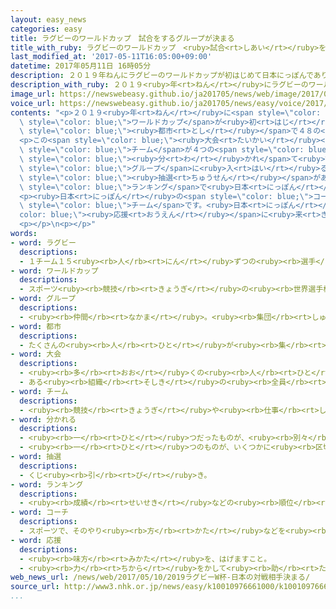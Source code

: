 ```yaml
---
layout: easy_news
categories: easy
title: ラグビーのワールドカップ　試合をするグループが決まる
title_with_ruby: ラグビーのワールドカップ　<ruby>試合<rt>しあい</rt></ruby>をするグループが<ruby>決<rt>き</rt></ruby>まる
last_modified_at: '2017-05-11T16:05:00+09:00'
datetime: 2017年05月11日 16時05分
description: ２０１９年ねんにラグビーのワールドカップが初はじめて日本にっぽんであります。
description_with_ruby: ２０１９<ruby>年<rt>ねん</rt></ruby>にラグビーのワールドカップが<ruby>初<rt>はじ</rt></ruby>めて<ruby>日本<rt>にっぽん</rt></ruby>であります。
image_url: https://newswebeasy.github.io/ja201705/news/web/image/2017/05/11/k10010976661000.jpg
voice_url: https://newswebeasy.github.io/ja201705/news/easy/voice/2017/05/11/k10010976661000.mp3
contents: "<p>２０１９<ruby>年<rt>ねん</rt></ruby>に<span style=\"color: blue;\">ラグビー</span>の<span\
  \ style=\"color: blue;\">ワールドカップ</span>が<ruby>初<rt>はじ</rt></ruby>めて<ruby>日本<rt>にっぽん</rt></ruby>であります。<ruby>北海道<rt>ほっかいどう</rt></ruby>から<ruby>九州<rt>きゅうしゅう</rt></ruby>まで１２の<span\
  \ style=\"color: blue;\"><ruby>都市<rt>とし</rt></ruby></span>で４８の<ruby>試合<rt>しあい</rt></ruby>をします。</p>\n\
  <p>この<span style=\"color: blue;\"><ruby>大会<rt>たいかい</rt></ruby></span>では、まず２０の<span\
  \ style=\"color: blue;\">チーム</span>が４つの<span style=\"color: blue;\">グループ</span>に<span\
  \ style=\"color: blue;\"><ruby>分<rt>わ</rt></ruby>かれ</span>て<ruby>試合<rt>しあい</rt></ruby>をします。１１<ruby>日<rt>にち</rt></ruby>、どの<span\
  \ style=\"color: blue;\">グループ</span>に<ruby>入<rt>はい</rt></ruby>るかを<ruby>決<rt>き</rt></ruby>める<span\
  \ style=\"color: blue;\"><ruby>抽選<rt>ちゅうせん</rt></ruby></span>がありました。<ruby>日本<rt>にっぽん</rt></ruby>はグループＡに<ruby>入<rt>はい</rt></ruby>って、アイルランドやスコットランドなどと<ruby>試合<rt>しあい</rt></ruby>をすることになりました。<ruby>世界<rt>せかい</rt></ruby>の<span\
  \ style=\"color: blue;\">ランキング</span>で<ruby>日本<rt>にっぽん</rt></ruby>は１１<ruby>番<rt>ばん</rt></ruby>、アイルランドは４<ruby>番<rt>ばん</rt></ruby>、スコットランドは５<ruby>番<rt>ばん</rt></ruby>です。</p>\n\
  <p><ruby>日本<rt>にっぽん</rt></ruby>の<span style=\"color: blue;\">コーチ</span>のジェイミー・ジョセフさんは「アイルランドもスコットランドも<ruby>強<rt>つよ</rt></ruby>い<span\
  \ style=\"color: blue;\">チーム</span>です。<ruby>日本<rt>にっぽん</rt></ruby>のみなさんが<span style=\"\
  color: blue;\"><ruby>応援<rt>おうえん</rt></ruby></span>に<ruby>来<rt>き</rt></ruby>てくれたら、<ruby>頑張<rt>がんば</rt></ruby>ることができると<ruby>思<rt>おも</rt></ruby>います」と<ruby>話<rt>はな</rt></ruby>しています。</p>\n\
  <p></p>\n<p></p>"
words:
- word: ラグビー
  descriptions:
  - １チーム１５<ruby><rb>人</rb><rt>にん</rt></ruby>ずつの<ruby><rb>選手</rb><rt>せんしゅ</rt></ruby>が、<ruby><rb>楕円形</rb><rt>だえんけい</rt></ruby>のボールを、<ruby><rb>持</rb><rt>も</rt></ruby>って<ruby><rb>走</rb><rt>はし</rt></ruby>ったり、けったりして<ruby><rb>相手側</rb><rt>あいてがわ</rt></ruby>のゴールライン<ruby><rb>内</rb><rt>ない</rt></ruby>に<ruby><rb>入</rb><rt>い</rt></ruby>れ、<ruby><rb>得点</rb><rt>とくてん</rt></ruby>を<ruby><rb>争</rb><rt>あらそ</rt></ruby>う<ruby><rb>競技</rb><rt>きょうぎ</rt></ruby>。
- word: ワールドカップ
  descriptions:
  - スポーツ<ruby><rb>競技</rb><rt>きょうぎ</rt></ruby>の<ruby><rb>世界選手権大会</rb><rt>せかいせんしゅけんたいかい</rt></ruby>の<ruby><rb>優勝者</rb><rt>ゆうしょうしゃ</rt></ruby>にあたえられるカップ。また、そのカップを<ruby><rb>争</rb><rt>あらそ</rt></ruby>う<ruby><rb>大会</rb><rt>たいかい</rt></ruby>。<ruby><rb>W杯</rb><rt>ダブリューはい</rt></ruby>。
- word: グループ
  descriptions:
  - <ruby><rb>仲間</rb><rt>なかま</rt></ruby>。<ruby><rb>集団</rb><rt>しゅうだん</rt></ruby>。
- word: 都市
  descriptions:
  - たくさんの<ruby><rb>人</rb><rt>ひと</rt></ruby>が<ruby><rb>集</rb><rt>あつ</rt></ruby>まり<ruby><rb>住</rb><rt>す</rt></ruby>んでいる<ruby><rb>大</rb><rt>おお</rt></ruby>きな<ruby><rb>町</rb><rt>まち</rt></ruby>。<ruby><rb>都会</rb><rt>とかい</rt></ruby>。
- word: 大会
  descriptions:
  - <ruby><rb>多</rb><rt>おお</rt></ruby>くの<ruby><rb>人</rb><rt>ひと</rt></ruby>が<ruby><rb>集</rb><rt>あつ</rt></ruby>まる<ruby><rb>会</rb><rt>かい</rt></ruby>。
  - ある<ruby><rb>組織</rb><rt>そしき</rt></ruby>の<ruby><rb>全員</rb><rt>ぜんいん</rt></ruby>が<ruby><rb>集</rb><rt>あつ</rt></ruby>まる<ruby><rb>会</rb><rt>かい</rt></ruby>。
- word: チーム
  descriptions:
  - <ruby><rb>競技</rb><rt>きょうぎ</rt></ruby>や<ruby><rb>仕事</rb><rt>しごと</rt></ruby>をするときの、<ruby><rb>組</rb><rt>くみ</rt></ruby>や<ruby><rb>団体</rb><rt>だんたい</rt></ruby>。
- word: 分かれる
  descriptions:
  - <ruby><rb>一</rb><rt>ひと</rt></ruby>つだったものが、<ruby><rb>別々</rb><rt>べつべつ</rt></ruby>になる。
  - <ruby><rb>一</rb><rt>ひと</rt></ruby>つのものが、いくつかに<ruby><rb>区切</rb><rt>くぎ</rt></ruby>られる。
- word: 抽選
  descriptions:
  - くじ<ruby><rb>引</rb><rt>び</rt></ruby>き。
- word: ランキング
  descriptions:
  - <ruby><rb>成績</rb><rt>せいせき</rt></ruby>などの<ruby><rb>順位</rb><rt>じゅんい</rt></ruby>。<ruby><rb>等級</rb><rt>とうきゅう</rt></ruby>。
- word: コーチ
  descriptions:
  - スポーツで、そのやり<ruby><rb>方</rb><rt>かた</rt></ruby>などを<ruby><rb>教</rb><rt>おし</rt></ruby>えること。また、その<ruby><rb>人</rb><rt>ひと</rt></ruby>。
- word: 応援
  descriptions:
  - <ruby><rb>味方</rb><rt>みかた</rt></ruby>を、はげますこと。
  - <ruby><rb>力</rb><rt>ちから</rt></ruby>をかして<ruby><rb>助</rb><rt>たす</rt></ruby>けること。
web_news_url: /news/web/2017/05/10/2019ラグビーW杯-日本の対戦相手決まる/
source_url: http://www3.nhk.or.jp/news/easy/k10010976661000/k10010976661000.html
...
```

